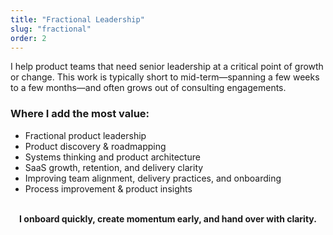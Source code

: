 ```yaml
---
title: "Fractional Leadership"
slug: "fractional"
order: 2
---
```


I help product teams that need senior leadership at a critical point of growth or change. This work is typically short to mid-term—spanning a few weeks to a few months—and often grows out of consulting engagements.

### Where I add the most value:

- Fractional product leadership
- Product discovery & roadmapping
- Systems thinking and product architecture
- SaaS growth, retention, and delivery clarity
- Improving team alignment, delivery practices, and onboarding
- Process improvement & product insights

<div align="center"><br>
 <strong>I onboard quickly, create momentum early, and hand over with clarity.</strong>
</div>